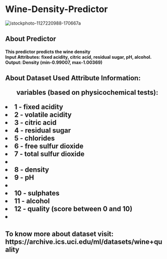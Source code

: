 # Wine-Density-Predictor
![istockphoto-1127220988-170667a](https://user-images.githubusercontent.com/87492210/149624055-dc4d469a-7aa6-459c-94dc-f1db5162c618.jpg)
<h2> About Predictor
<h4> This predictor predicts the wine density <br>
Input Attributes:
fixed acidity, citric acid, residual sugar, pH, alcohol.
Output:
Density (min-0.99007, max-1.00369)
  
<h2> About Dataset Used
Attribute Information:

<ul>variables (based on physicochemical tests):</ul>
<li>1 - fixed acidity</li>
<li>2 - volatile acidity</li>
<li>3 - citric acid</li>
<li>4 - residual sugar</li>
<li>5 - chlorides</li>
<li>6 - free sulfur dioxide</li>
<li>7 - total sulfur dioxide<li>
<li>8 - density</li>
<li>9 - pH<li>
<li>10 - sulphates</li>
<li>11 - alcohol</li>
<li>12 - quality (score between 0 and 10)<li>
  
<h4>To know more about dataset visit: https://archive.ics.uci.edu/ml/datasets/wine+quality
